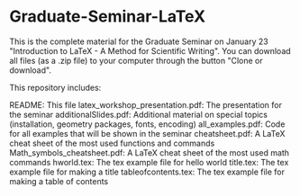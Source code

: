 # Graduate-Seminar-LaTeX

This is the complete material for the Graduate Seminar on January 23 "Introduction to LaTeX - A Method for Scientific Writing".
You can download all files (as a .zip file) to your computer through the button "Clone or download".

This repository includes:

README: This file
latex_workshop_presentation.pdf: The presentation for the seminar
additionalSlides.pdf: Additional material on special topics (installation, geometry packages, fonts, encoding)
all_examples.pdf: Code for all examples that will be shown in the seminar
cheatsheet.pdf: A LaTeX cheat sheet of the most used functions and commands
Math_symbols_cheatsheet.pdf: A LaTeX cheat sheet of the most used math commands
hworld.tex: The tex example file for hello world
title.tex: The tex example file for making a title
tableofcontents.tex: The tex example file for making a table of contents
